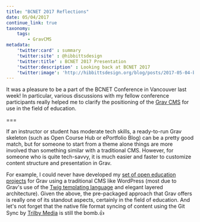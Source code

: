 ```yaml
---
title: "BCNET 2017 Reflections"
date: 05/04/2017
continue_link: true
taxonomy:
    tags:
        - GravCMS
metadata:
    'twitter:card' : summary
    'twitter:site' : @hibbittsdesign
    'twitter:title' : BCNET 2017 Presentation
    'twitter:description' : Looking back at BCNET 2017
    'twitter:image': 'http://hibbittsdesign.org/blog/posts/2017-05-04-bcnet-2017-reflections/hc.jpg'
---
```


It was a pleasure to be a part of the BCNET Conference in Vancouver last week! In particular, various discussions with my fellow conference participants really helped me to clarify the positioning of the [Grav CMS](http://getgrav.org) for use in the field of education.

===

If an instructor or student has moderate tech skills, a ready-to-run Grav skeleton (such as Open Course Hub or ePortfolio Blog) can be a pretty good match, but for someone to start from a theme alone things are more involved than something similar with a traditional CMS. However, for someone who is quite tech-savvy, it is much easier and faster to customize content structure and presentation in Grav.

For example, I could never have developed my [set of open education projects](http://learn.hibbittsdesign.org/) for Grav using a traditional CMS like WordPress (most due to Grav's use of the [Twig templating language](https://twig.sensiolabs.org/) and elegant layered architecture). Given the above, the pre-packaged approach that Grav offers is really one of its standout aspects, certainly in the field of education. And let's not forget that the native file format syncing of content using the Git Sync by [Trilby Media](https://trilby.media/) is still the bomb.👍
